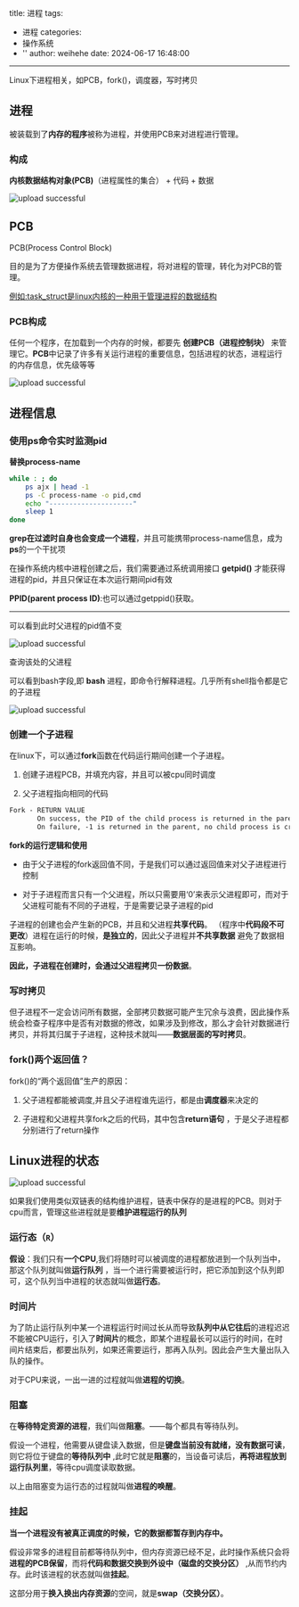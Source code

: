 title: 进程
tags:
  - 进程
categories:
  - 操作系统
  - ''
author: weihehe
date: 2024-06-17 16:48:00
---
Linux下进程相关，如PCB，fork()，调度器，写时拷贝
<!-- more -->
## 进程

被装载到了**内存的程序**被称为进程，并使用PCB来对进程进行管理。

### 构成

 **内核数据结构对象(PCB)**（进程属性的集合） + 代码 + 数据

![upload successful](/images/pasted-0.png)


 
## PCB

PCB(Process Control Block)

目的是为了方便操作系统去管理数据进程，将对进程的管理，转化为对PCB的管理。

 <ins>例如:task_struct是linux内核的一种用于管理进程的数据结构

### PCB构成

任何一个程序，在加载到一个内存的时候，都要先 **创建PCB（进程控制块）** 来管理它。**PCB**中记录了许多有关运行进程的重要信息，包括进程的状态，进程运行的内存信息，优先级等等

![upload successful](/images/PCB.png)

## 进程信息


### 使用ps命令实时监测pid

**替换process-name**

```bash
while : ; do 
    ps ajx | head -1
    ps -C process-name -o pid,cmd
    echo "---------------------"
    sleep 1
done
```
**grep在过滤时自身也会变成一个进程**，并且可能携带process-name信息，成为**ps**的一个干扰项

在操作系统内核中进程创建之后，我们需要通过系统调用接口 **getpid()** 才能获得进程的pid，并且只保证在本次运行期间pid有效

**PPID(parent process ID)**:也可以通过getppid()获取。

---

可以看到此时父进程的pid值不变

![upload successful](/images/ppid_pid.png)

查询该处的父进程

可以看到bash字段,即 **bash** 进程，即命令行解释进程。几乎所有shell指令都是它的子进程

![upload successful](/images/bash_pid.png)


### 创建一个子进程

在linux下，可以通过**fork**函数在代码运行期间创建一个子进程。

1. 创建子进程PCB，并填充内容，并且可以被cpu同时调度

2. 父子进程指向相同的代码

```md
Fork - RETURN VALUE
       On success, the PID of the child process is returned in the parent, and 0 is returned  in  the  child. 
       On failure, -1 is returned in the parent, no child process is created, and errno is set appropriately.
```

**fork的运行逻辑和使用**

- 由于父子进程的fork返回值不同，于是我们可以通过返回值来对父子进程进行控制

- 对于子进程而言只有一个父进程，所以只需要用‘0’来表示父进程即可，而对于父进程可能有不同的子进程，于是需要记录子进程的pid

子进程的创建也会产生新的PCB，并且和父进程**共享代码**。
（程序中**代码段不可更改**）进程在运行的时候，**是独立的**，因此父子进程并**不共享数据** 避免了数据相互影响。

**因此，子进程在创建时，会通过父进程拷贝一份数据**。

### 写时拷贝

但子进程不一定会访问所有数据，全部拷贝数据可能产生冗余与浪费，因此操作系统会检查子程序中是否有对数据的修改，如果涉及到修改，那么才会针对数据进行拷贝，并将其归属于子进程，这种技术就叫——**数据层面的写时拷贝**。

### fork()两个返回值？

fork()的“两个返回值”生产的原因：

1. 父子进程都能被调度,并且父子进程谁先运行，都是由**调度器**来决定的

2. 子进程和父进程共享fork之后的代码，其中包含**return语句** ，于是父子进程都分别进行了return操作

## Linux进程的状态


![upload successful](/images/process_state.png)


如果我们使用类似双链表的结构维护进程，链表中保存的是进程的PCB。则对于cpu而言，管理这些进程就是要**维护进程运行的队列**

### 运行态（`R`）

**假设**：我们只有**一个CPU**,我们将随时可以被调度的进程都放进到一个队列当中，那这个队列就叫做**运行队列** ，当一个进行需要被运行时，把它添加到这个队列即可，这个队列当中进程的状态就叫做**运行态**。

### 时间片

为了防止运行队列中某一个进程运行时间过长从而导致**队列中从它往后**的进程迟迟不能被CPU运行，引入了**时间片**的概念，即某个进程最长可以运行的时间，在时间片结束后，都要出队列，如果还需要运行，那再入队列。因此会产生大量出队入队的操作。

对于CPU来说，一出一进的过程就叫做**进程的切换**。

### 阻塞

在**等待特定资源的进程**，我们叫做**阻塞**。——每个都具有等待队列。
 
假设一个进程，他需要从键盘读入数据，但是**键盘当前没有就绪，没有数据可读**，则它将位于键盘的**等待队列中** ,此时它就是**阻塞**的，当设备可读后，**再将进程放到运行队列里**，等待cpu调度读取数据。


以上由阻塞变为运行态的过程就叫做**进程的唤醒**。


### 挂起

**当一个进程没有被真正调度的时候，它的数据都暂存到内存中。**

假设非常多的进程目前都等待队列中，但内存资源已经不足，此时操作系统只会将**进程的PCB保留**，而将**代码和数据交换到外设中（磁盘的交换分区）** ,从而节约内存。此时该进程的状态就叫做**挂起**。

这部分用于**换入换出内存资源**的空间，就是**swap（交换分区）**。